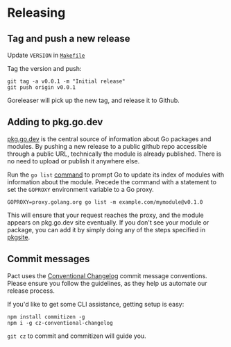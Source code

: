 # Releasing

## Tag and push a new release

Update `VERSION` in [`Makefile`](./Makefile)

Tag the version and push:

```
git tag -a v0.0.1 -m "Initial release"
git push origin v0.0.1
```

Goreleaser will pick up the new tag, and release it to Github.

## Adding to pkg.go.dev
[pkg.go.dev](https://pkg.go.dev) is the central source of information about Go packages and modules. By pushing a new release to a public github repo accessible through a public URL, technically the module is already published. There is no need to upload or publish it anywhere else.

Run the `go list` [command](https://pkg.go.dev/cmd/go#hdr-List_packages_or_modules) to prompt Go to update its index of modules with information about the module. Precede the command with a statement to set the `GOPROXY` environment variable to a Go proxy. 

`GOPROXY=proxy.golang.org go list -m example.com/mymodule@v0.1.0`

This will ensure that your request reaches the proxy, and the module appears on pkg.go.dev site eventually. If you don't see your module or package, you can add it by simply doing any of the steps specified in [pkgsite](https://pkg.go.dev/about#adding-a-package).

## Commit messages

Pact uses the [Conventional Changelog](https://github.com/bcoe/conventional-changelog-standard/blob/master/convention.md)
commit message conventions. Please ensure you follow the guidelines, as they
help us automate our release process.

If you'd like to get some CLI assistance, getting setup is easy:

```shell
npm install commitizen -g
npm i -g cz-conventional-changelog
```

`git cz` to commit and commitizen will guide you.
